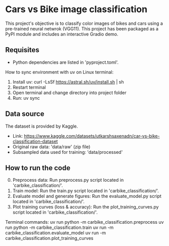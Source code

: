 # Cars vs Bike image classification
This project's objective is to classify color images of bikes and cars using a pre-trained neural netwrok (VGG11).
This project has been packaged as a PyPI module and includes an interactive Gradio demo.

## Requisites
- Python dependencies are listed in 'pyproject.toml'.

How to sync environment with uv on Linux terminal:
1) Install uv: curl -LsSf https://astral.sh/uv/install.sh | sh
2) Restart terminal
3) Open terminal and change directory into project folder
4) Run: uv sync

## Data source
The dataset is provided by Kaggle.
- Link: https://www.kaggle.com/datasets/utkarshsaxenadn/car-vs-bike-classification-dataset
- Original raw data: 'data/raw' (zip file)
- Subsampled data used for training: 'data/processed'

## How to run the code
0) Preprocess data: Run preprocess.py script located in 'carbike_classification/'.
1) Train model: Run the train.py script located in 'carbike_classification/'.
2) Evaluate model and generate figures: Run the evaluate_model.py script located in 'carbike_classification/'.
3) Plot training curves (loss & accuracy): Run the plot_training_curves.py script located in 'carbike_classification/'.

Terminal commands:
uv run python -m carbike_classification.preprocess
uv run python -m carbike_classification.train
uv run -m carbike_classification.evaluate_model
uv run -m carbike_classification.plot_training_curves
